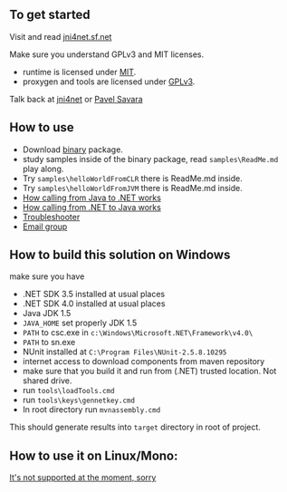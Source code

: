 To get started
----------------
Visit and read [jni4net.sf.net](http://jni4net.sf.net)

Make sure you understand GPLv3 and MIT licenses.
* runtime is licensed under [MIT](http://opensource.org/licenses/MIT).
* proxygen and tools are licensed under [GPLv3](http://opensource.org/licenses/gpl-3.0.html).

Talk back at [jni4net](mailto:jni4net@googlegroups.com) or [Pavel Savara](mailto:pavel.savara@gmail.com)

How to use
----------------
* Download [binary](http://sourceforge.net/projects/jni4net/files/0.8.8/jni4net-0.8.8.0-bin.zip/download) package.
* study samples inside of the binary package, read `samples\ReadMe.md` play along.
 * Try `samples\helloWorldFromCLR` there is ReadMe.md inside.
 * Try `samples\helloWorldFromJVM` there is ReadMe.md inside. 
* [How calling from Java to .NET works](http://zamboch.blogspot.cz/2009/11/how-calling-from-java-to-net-works-in.html)
* [How calling from .NET to Java works](http://zamboch.blogspot.cz/2009/10/how-calling-from-net-to-java-works.html)
* [Troubleshooter](http://jni4net.sourceforge.net/troubleshoot.shtml)
* [Email group](https://groups.google.com/forum/?hl=en#!forum/jni4net)

How to build this solution on Windows
----------------
make sure you have 
* .NET SDK 3.5 installed at usual places
* .NET SDK 4.0 installed at usual places
* Java JDK 1.5
* `JAVA_HOME` set properly JDK 1.5
* `PATH` to csc.exe in `c:\Windows\Microsoft.NET\Framework\v4.0\`
* `PATH` to sn.exe
* NUnit installed at `C:\Program Files\NUnit-2.5.8.10295`
* internet access to download components from maven repository
* make sure that you build it and run from (.NET) trusted location. Not shared drive.
* run `tools\loadTools.cmd`
* run `tools\keys\gennetkey.cmd`
* In root directory run `mvnassembly.cmd`

This should generate results into `target` directory in root of project.

How to use it on Linux/Mono:
----------------
[It's not supported at the moment, sorry](http://zamboch.blogspot.cz/2010/04/jni4net-not-yet-on-mono-linux.html)
